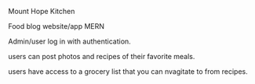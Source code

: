 Mount Hope Kitchen

Food blog website/app MERN

Admin/user log in with authentication.


users can post photos and recipes of their favorite meals.

users have access to a grocery list that you can nvagitate to from recipes.

